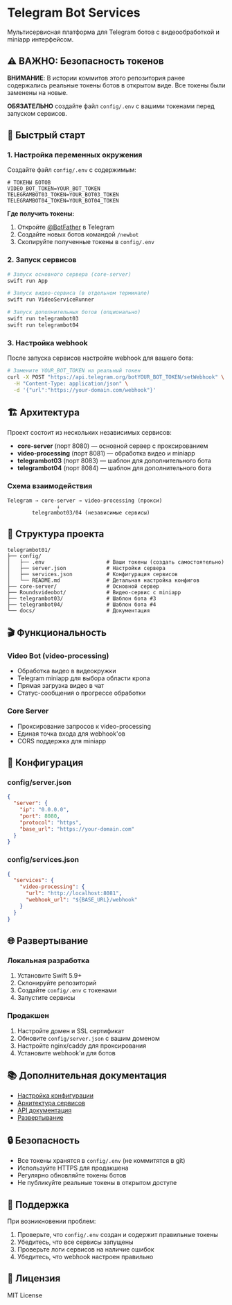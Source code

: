 # Telegram Bot Services

Мультисервисная платформа для Telegram ботов с видеообработкой и miniapp интерфейсом.

## ⚠️ ВАЖНО: Безопасность токенов

**ВНИМАНИЕ**: В истории коммитов этого репозитория ранее содержались реальные токены ботов в открытом виде. Все токены были заменены на новые. 

**ОБЯЗАТЕЛЬНО** создайте файл `config/.env` с вашими токенами перед запуском сервисов.

## 🚀 Быстрый старт

### 1. Настройка переменных окружения

Создайте файл `config/.env` с содержимым:

```env
# ТОКЕНЫ БОТОВ
VIDEO_BOT_TOKEN=YOUR_BOT_TOKEN
TELEGRAMBOT03_TOKEN=YOUR_BOT03_TOKEN
TELEGRAMBOT04_TOKEN=YOUR_BOT04_TOKEN
```

**Где получить токены:**
1. Откройте [@BotFather](https://t.me/botfather) в Telegram
2. Создайте новых ботов командой `/newbot`
3. Скопируйте полученные токены в `config/.env`

### 2. Запуск сервисов

```bash
# Запуск основного сервера (core-server)
swift run App

# Запуск видео-сервиса (в отдельном терминале)
swift run VideoServiceRunner

# Запуск дополнительных ботов (опционально)
swift run telegrambot03
swift run telegrambot04
```

### 3. Настройка webhook

После запуска сервисов настройте webhook для вашего бота:

```bash
# Замените YOUR_BOT_TOKEN на реальный токен
curl -X POST "https://api.telegram.org/botYOUR_BOT_TOKEN/setWebhook" \
  -H "Content-Type: application/json" \
  -d '{"url":"https://your-domain.com/webhook"}'
```

## 🏗️ Архитектура

Проект состоит из нескольких независимых сервисов:

- **core-server** (порт 8080) — основной сервер с проксированием
- **video-processing** (порт 8081) — обработка видео и miniapp
- **telegrambot03** (порт 8083) — шаблон для дополнительного бота
- **telegrambot04** (порт 8084) — шаблон для дополнительного бота

### Схема взаимодействия

```
Telegram → core-server → video-processing (прокси)
                ↓
        telegrambot03/04 (независимые сервисы)
```

## 📁 Структура проекта

```
telegrambot01/
├── config/
│   ├── .env                    # Ваши токены (создать самостоятельно)
│   ├── server.json             # Настройки сервера
│   ├── services.json           # Конфигурация сервисов
│   └── README.md               # Детальная настройка конфигов
├── core-server/                # Основной сервер
├── Roundsvideobot/             # Видео-сервис с miniapp
├── telegrambot03/              # Шаблон бота #3
├── telegrambot04/              # Шаблон бота #4
└── docs/                       # Документация
```

## 🎬 Функциональность

### Video Bot (video-processing)
- Обработка видео в видеокружки
- Telegram miniapp для выбора области кропа
- Прямая загрузка видео в чат
- Статус-сообщения о прогрессе обработки

### Core Server
- Проксирование запросов к video-processing
- Единая точка входа для webhook'ов
- CORS поддержка для miniapp

## 🔧 Конфигурация

### config/server.json
```json
{
  "server": {
    "ip": "0.0.0.0",
    "port": 8080,
    "protocol": "https",
    "base_url": "https://your-domain.com"
  }
}
```

### config/services.json
```json
{
  "services": {
    "video-processing": {
      "url": "http://localhost:8081",
      "webhook_url": "${BASE_URL}/webhook"
    }
  }
}
```

## 🌐 Развертывание

### Локальная разработка
1. Установите Swift 5.9+
2. Склонируйте репозиторий
3. Создайте `config/.env` с токенами
4. Запустите сервисы

### Продакшен
1. Настройте домен и SSL сертификат
2. Обновите `config/server.json` с вашим доменом
3. Настройте nginx/caddy для проксирования
4. Установите webhook'и для ботов

## 📚 Дополнительная документация

- [Настройка конфигурации](config/README.md)
- [Архитектура сервисов](docs/architecture.md)
- [API документация](docs/api.md)
- [Развертывание](docs/deployment.md)

## 🔒 Безопасность

- Все токены хранятся в `config/.env` (не коммитятся в git)
- Используйте HTTPS для продакшена
- Регулярно обновляйте токены ботов
- Не публикуйте реальные токены в открытом доступе

## 🤝 Поддержка

При возникновении проблем:
1. Проверьте, что `config/.env` создан и содержит правильные токены
2. Убедитесь, что все сервисы запущены
3. Проверьте логи сервисов на наличие ошибок
4. Убедитесь, что webhook настроен правильно

## 📄 Лицензия

MIT License